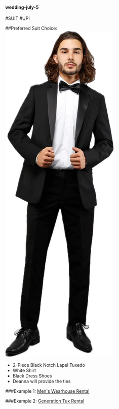 #### wedding-july-5

#SUIT
#UP!

##Preferred Suit Choice: 
![alt text](https://github.com/GunnarKuecks/wedding-july-5/blob/main/suit.png "SUIT UP BOYS")
* 2-Piece Black Notch Lapel Tuxedo
* White Shirt
* Black Dress Shoes 
* Deanna will provide the ties

###Example 1: 
[Men's Wearhouse Rental](https://tuxedo.menswearhouse.com/notch-lapel-tuxedo-black-vera-wang-id-5242)

###Example 2:
[Generation Tux Rental](https://generationtux.com/collection/tuxedos-and-suits/black-notch-lapel-tuxedo)


